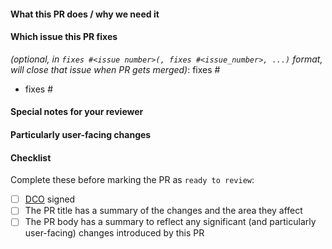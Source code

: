 <!--
    Please give your PR a title in the form "area: short description".  For example "cpu: reduce usage by 95%" or "docs: fix typo in installation.md".

    If your PR is to fix an issue, put "Fixes #issue-number" in the description.

    Don't forget!

    - Please sign CNCF's Developer Certificate of Origin and sign-off your commits by adding the -s / --signoff flag to `git commit`. See https://github.com/apps/dco for more information.

    - If the PR adds or changes a behaviour or fixes a bug of an exported API it would need a unit/e2e test.

    - Performance improvements would need a benchmark test to prove it.

    - All comments should start with a capital letter and end with a full stop.
 -->


#### What this PR does / why we need it

#### Which issue this PR fixes

*(optional, in `fixes #<issue number>(, fixes #<issue_number>, ...)` format, will close that issue when PR gets merged)*: fixes #

- fixes #

#### Special notes for your reviewer

#### Particularly user-facing changes

#### Checklist

Complete these before marking the PR as `ready to review`:

<!-- [Place an '[x]' (no spaces) in all applicable fields.] -->

- [ ] [DCO](https://github.com/prometheus-community/helm-charts/blob/main/CONTRIBUTING.md#sign-off-your-work) signed
- [ ] The PR title has a summary of the changes and the area they affect
- [ ] The PR body has a summary to reflect any significant (and particularly user-facing) changes introduced by this PR
